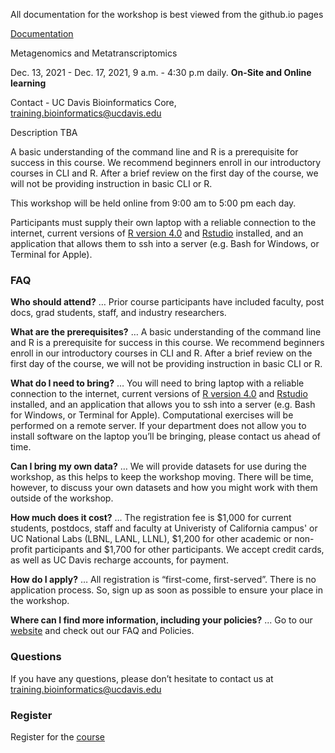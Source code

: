 All documentation for the workshop is best viewed from the github.io pages

[Documentation](https://ucdavis-bioinformatics-training.github.io/2021-December-Metagenomics-and-Metatranscriptomics/)

Metagenomics and Metatranscriptomics

Dec. 13, 2021 - Dec. 17, 2021, 9 a.m. - 4:30 p.m daily. **On-Site and Online learning**

Contact - UC Davis Bioinformatics Core, [training.bioinformatics@ucdavis.edu](mailto:training.bioinformatics@ucdavis.edu)

Description TBA

A basic understanding of the command line and R is a prerequisite for success in this course. We recommend beginners enroll in our introductory courses in CLI and R. After a brief review on the first day of the course,  we will not be providing instruction in basic CLI or R.

This workshop will be held online from 9:00 am to 5:00 pm each day.

Participants must supply their own laptop with a reliable connection to the internet, current versions of [R version 4.0](https://cloud.r-project.org/) and [Rstudio](https://rstudio.com/products/rstudio/download/#download) installed, and an application that allows them to ssh into a server (e.g. Bash for Windows, or Terminal for Apple).

### FAQ

**Who should attend?** … Prior course participants have included faculty, post docs, grad students, staff, and industry researchers.

**What are the prerequisites?** … A basic understanding of the command line and R is a prerequisite for success in this course. We recommend beginners enroll in our introductory courses in CLI and R. After a brief review on the first day of the course,  we will not be providing instruction in basic CLI or R.

**What do I need to bring?** … You will need to bring laptop with a reliable connection to the internet, current versions of [R version 4.0](https://cloud.r-project.org/) and [Rstudio](https://rstudio.com/products/rstudio/download/#download) installed, and an application that allows you to ssh into a server (e.g. Bash for Windows, or Terminal for Apple). Computational exercises will be performed on a remote server. If your department does not allow you to install software on the laptop you’ll be bringing, please contact us ahead of time.

**Can I bring my own data?** … We will provide datasets for use during the workshop, as this helps to keep the workshop moving. There will be time, however, to discuss your own datasets and how you might work with them outside of the workshop.

**How much does it cost?** … The registration fee is $1,000 for current students, postdocs, staff and faculty at Univeristy of California campus' or UC National Labs (LBNL, LANL, LLNL), $1,200 for other academic or non-profit participants and $1,700 for other participants. We accept credit cards, as well as UC Davis recharge accounts, for payment.

**How do I apply?** … All registration is “first-come, first-served”. There is no application process.  So, sign up as soon as possible to ensure your place in the workshop.

**Where can I find more information, including your policies?**  ... Go to our [website](bioinformatics.ucdavis.edu/training/) and check out our FAQ and Policies.

### Questions

If you have any questions, please don’t hesitate to contact us at [training.bioinformatics@ucdavis.edu](mailto:training.bioinformatics@ucdavis.edu)


### Register

Register for the [course](https://registration.genomecenter.ucdavis.edu/events/metagenomics_december_2021/)
